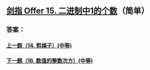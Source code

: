 ## [剑指 Offer 15. 二进制中1的个数](https://leetcode-cn.com/problems/merge-two-sorted-lists/)（简单）





### 答案：



#### [上一题（14. 剪绳子）(中等)](https://github.com/sdwwld/leetCode/blob/master/src/main/java/com/wld/java/offer/剑指Offer14-II.md)

#### [下一题（16. 数值的整数次方）(中等)](https://github.com/sdwwld/leetCode/blob/master/src/main/java/com/wld/java/offer/剑指Offer16.md)